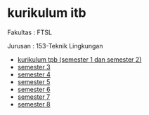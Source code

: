 # kurikulum itb

Fakultas : FTSL

Jurusan : 153-Teknik Lingkungan

- [kurikulum tpb (semester 1 dan semester 2)](https://github.com/dinagoethe/kurikulum-itb/blob/main/kurikulum-TPB.md)
- [semester 3](https://github.com/dinagoethe/kurikulum-itb/blob/main/semester-3.md)
- [semester 4](https://github.com/dinagoethe/kurikulum-itb/blob/main/semester-4.md)
- [semester 5](https://github.com/dinagoethe/kurikulum-itb/blob/main/semester-5.md)
- [semester 6](https://github.com/dinagoethe/kurikulum-itb/blob/main/semester-6.md)
- [semester 7](https://github.com/dinagoethe/kurikulum-itb/blob/main/semester-7.md)
- [semester 8](https://github.com/dinagoethe/kurikulum-itb/blob/main/semester-8.md)

